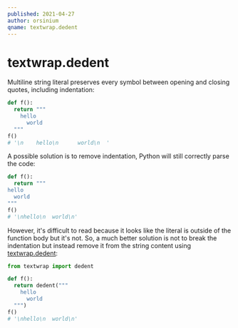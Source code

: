 ```yaml
---
published: 2021-04-27
author: orsinium
qname: textwrap.dedent
---
```


# textwrap.dedent

Multiline string literal preserves every symbol between opening and closing quotes, including indentation:

```python
def f():
  return """
    hello
      world
  """
f()
# '\n    hello\n      world\n  '
```

A possible solution is to remove indentation, Python will still correctly parse the code:

```python
def f():
  return """
hello
  world
"""
f()
# '\nhello\n  world\n'
```

However, it's difficult to read because it looks like the literal is outside of the function body but it's not. So, a much better solution is not to break the indentation but instead remove it from the string content using [textwrap.dedent](https://docs.python.org/3/library/textwrap.html#textwrap.dedent):

```python
from textwrap import dedent

def f():
  return dedent("""
    hello
      world
  """)
f()
# '\nhello\n  world\n'
```
